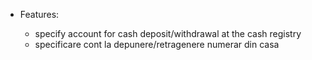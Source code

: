 - Features:

  - specify account for cash deposit/withdrawal at the cash registry
  - specificare cont la depunere/retragenere numerar din casa
